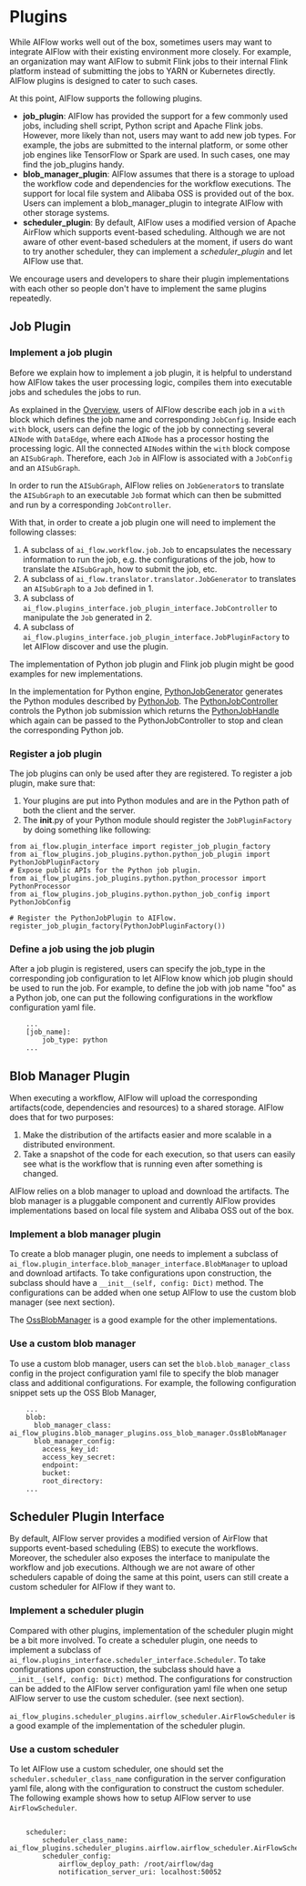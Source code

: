 # Plugins

While AIFlow works well out of the box, sometimes users may want to integrate AIFlow with their existing environment more closely. For example, an organization may want AIFlow to submit Flink jobs to their internal Flink platform instead of submitting the jobs to YARN or Kubernetes directly. AIFlow plugins is designed to cater to such cases.

At this point, AIFlow supports the following plugins.

- **job_plugin**: AIFlow has provided the support for a few commonly used jobs, including shell script, Python script and Apache Flink jobs. However, more likely than not, users may want to add new job types. For example, the jobs are submitted to the internal platform, or some other job engines like TensorFlow or Spark are used. In such cases, one may find the job_plugins handy.
- **blob_manager_plugin**: AIFlow assumes that there is a storage to upload the workflow code and dependencies for the workflow executions. The support for local file system and Alibaba OSS is provided out of the box. Users can implement a blob_manager_plugin to integrate AIFlow with other storage systems.
- **scheduler_plugin**: By default, AIFlow uses a modified version of Apache AirFlow which supports event-based scheduling. Although we are not aware of other event-based schedulers at the moment, if users do want to try another scheduler, they can implement a *scheduler_plugin* and let AIFlow use that. 

We encourage users and developers to share their plugin implementations with each other so people don't have to implement the same plugins repeatedly.

## Job Plugin

### Implement a job plugin

Before we explain how to implement a job plugin, it is helpful to understand how AIFlow takes the user processing logic, compiles them into executable jobs and schedules the jobs to run.

As explained in the [Overview](../architecture/overview.md), users of AIFlow describe each job in a `with` block which defines the job name and corresponding `JobConfig`. Inside each `with` block, users can define the logic of the job by connecting several `AINode` with `DataEdge`, where each `AINode` has a processor hosting the processing logic. All the connected `AINode`s within the `with` block compose an `AISubGraph`. Therefore, each `Job` in AIFlow is associated with a `JobConfig` and an `AISubGraph`. 

In order to run the `AISubGraph`, AIFlow relies on `JobGenerator`s to translate the `AISubGraph` to an executable `Job` format which can then be submitted and run by a corresponding `JobController`.

With that, in order to create a job plugin one will need to implement the following classes:

1. A subclass of ``ai_flow.workflow.job.Job`` to encapsulates the necessary information to run the job, e.g. the configurations of the job, how to translate the `AISubGraph`, how to submit the job, etc.
2. A subclass of ``ai_flow.translator.translator.JobGenerator`` to translates an `AISubGraph` to a `Job` defined in 1.
3. A subclass of ``ai_flow.plugins_interface.job_plugin_interface.JobController`` to manipulate the `Job` generated in 2.
4. A subclass of ``ai_flow.plugins_interface.job_plugin_interface.JobPluginFactory`` to let AIFlow discover and use the plugin.

The implementation of Python job plugin and Flink job plugin might be good examples for new implementations. 

In the implementation for Python engine, [PythonJobGenerator](https://github.com/flink-extended/ai-flow/tree/master/ai_flow_plugins/job_plugins/python/python_job_plugin.py#L61) generates the Python modules described by [PythonJob](https://github.com/flink-extended/ai-flow/tree/master/ai_flow_plugins/job_plugins/python/python_job_plugin.py#L41).
The [PythonJobController](https://github.com/flink-extended/ai-flow/tree/master/ai_flow_plugins/job_plugins/python/python_job_plugin.py#L85) controls the Python job submission which returns the [PythonJobHandle](https://github.com/flink-extended/ai-flow/tree/master/ai_flow_plugins/job_plugins/python/python_job_plugin.py#L52) which again can be passed to the PythonJobController to stop and clean the corresponding Python job.

### Register a job plugin

The job plugins can only be used after they are registered. To register a job plugin, make sure that:

1. Your plugins are put into Python modules and are in the Python path of both the client and the server. 
2. The __init__.py of your Python module should register the `JobPluginFactory` by doing something like following:

```
from ai_flow.plugin_interface import register_job_plugin_factory
from ai_flow_plugins.job_plugins.python.python_job_plugin import PythonJobPluginFactory
# Expose public APIs for the Python job plugin.
from ai_flow_plugins.job_plugins.python.python_processor import PythonProcessor
from ai_flow_plugins.job_plugins.python.python_job_config import PythonJobConfig

# Register the PythonJobPlugin to AIFlow.
register_job_plugin_factory(PythonJobPluginFactory())
```

### Define a job using the job plugin

After a job plugin is registered, users can specify the job_type in the corresponding job configuration to let AIFlow know which job plugin should be used to run the job. For example, to define the job with job name "foo" as a Python job, one can put the following configurations in the workflow configuration yaml file.

```
    ...
    [job_name]:
        job_type: python
    ...
```

## Blob Manager Plugin

When executing a workflow, AIFlow will upload the corresponding artifacts(code, dependencies and resources) to a shared storage. AIFlow does that for two purposes:

1. Make the distribution of the artifacts easier and more scalable in a distributed environment.
2. Take a snapshot of the code for each execution, so that users can easily see what is the workflow that is running even after something is changed.

AIFlow relies on a blob manager to upload and download the artifacts. The blob manager is a pluggable component and currently AIFlow provides implementations based on local file system and Alibaba OSS out of the box.

### Implement a blob manager plugin

To create a blob manager plugin, one needs to implement a subclass of ``ai_flow.plugin_interface.blob_manager_interface.BlobManager`` to upload and download artifacts. To take configurations upon construction, the subclass should have a `__init__(self, config: Dict)` method. The configurations can be added when one setup AIFlow to use the custom blob manager (see next section).

The [OssBlobManager](https://github.com/flink-extended/ai-flow/tree/master/ai_flow_plugins/blob_manager_plugins/oss_blob_manager.py) is a good example for the other implementations.

### Use a custom blob manager

To use a custom blob manager, users can set the ``blob.blob_manager_class`` config in the project configuration yaml file to specify the blob manager class and additional configurations. For example, the following configuration snippet sets up the OSS Blob Manager,

```
    ...
    blob:
      blob_manager_class: ai_flow_plugins.blob_manager_plugins.oss_blob_manager.OssBlobManager
      blob_manager_config:
        access_key_id:
        access_key_secret:
        endpoint: 
        bucket: 
        root_directory:
    ...
```

## Scheduler Plugin Interface

By default, AIFlow server provides a modified version of AirFlow that supports event-based scheduling (EBS) to execute the workflows. Moreover, the scheduler also exposes the interface to manipulate the workflow and job executions. Although we are not aware of other schedulers capable of doing the same at this point, users can still create a custom scheduler for AIFlow if they want to.

### Implement a scheduler plugin

Compared with other plugins, implementation of the scheduler plugin might be a bit more involved. To create a scheduler plugin, one needs to implement a subclass of ``ai_flow.plugins_interface.scheduler_interface.Scheduler``. To take configurations upon construction, the subclass should have a `__init__(self, config: Dict)` method. The configurations for construction can be added to the AIFlow server configuration yaml file when one setup AIFlow server to use the custom scheduler. (see next section).

``ai_flow_plugins.scheduler_plugins.airflow_scheduler.AirFlowScheduler`` is a good example of the implementation of the scheduler plugin.

### Use a custom scheduler

To let AIFlow use a custom scheduler, one should set the ``scheduler.scheduler_class_name`` configuration in the server configuration yaml file, along with the configuration to construct the custom scheduler. The following example shows how to setup AIFlow server to use `AirFlowScheduler`.

```

    scheduler:
        scheduler_class_name: ai_flow_plugins.scheduler_plugins.airflow.airflow_scheduler.AirFlowScheduler
        scheduler_config:
            airflow_deploy_path: /root/airflow/dag
            notification_server_uri: localhost:50052

```
